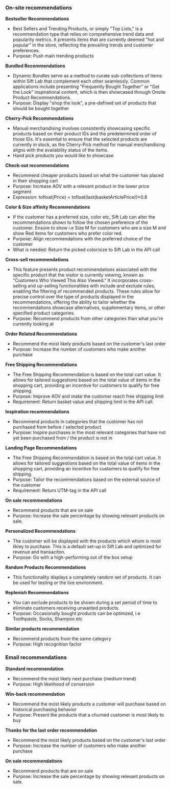 ### On-site recommendations

<b>Bestseller Recommendations</b>

* Best Sellers and Trending Products, or simply "Top Lists," is a recommendation type that relies on comprehensive trend data and popularity metrics. It presents items that are currently deemed "hot and popular" in the store, reflecting the prevailing trends and customer preferences.
* Purpose: Push main trending products

<b>Bundled Recommendations</b>

* Dynamic Bundles serve as a method to curate sub-collections of items within Sift Lab that complement each other seamlessly. Common applications include presenting "Frequently Bought Together" or "Get the Look" inspirational content, which is then showcased through Onsite Product Recommendations.
*  Purpose: Display "shop the look", a pre-defined set of products that should be bought together

<b>Cherry-Pick Recommendations</b>

* Manual merchandising involves consistently showcasing specific products based on their product IDs and the predetermined order of those IDs. It's essential to ensure that the selected products are currently in stock, as the Cherry-Pick method for manual merchandising aligns with the availability status of the items.
* Hand pick products you would like to showcase

<b>Check-out recommendations</b>

* Recommend cheaper products based on what the customer has placed in their shopping cart
* Purpose: Increase AOV with a relevant product in the lower price segment
* Expression: tofloat(Price) < tofloat(last(basketArticlePrice))&times;0.8

<b>Color & Size affinity Recommendations</b>

* If the customer has a preferred size, color etc, Sift Lab can alter the recommendations shown to follow the chosen preference of the customer. Ensure to show i.e Size M for customers who are a size M and show Red items for customers who prefer color red. 
* Purpose: Align recommendations with the preferred choice of the customer
* What is needed: Return the picked color/size to Sift Lab in the API call 

<b>Cross-sell recommendations</b>

* This feature presents product recommendations associated with the specific product that the visitor is currently viewing, known as "Customers Who Viewed This Also Viewed." It incorporates cross-selling and up-selling functionalities with include and exclude rules, enabling the filtering of recommended products. These rules allow for precise control over the type of products displayed in the recommendations, offering the ability to tailor whether the recommendations showcase alternatives, supplementary items, or other specified product categories. 
* Purpose: Recommend products from other categories than what you're currently looking at

<b>Order Related Recommendations</b>

* Recommend the most likely products based on the customer's last order
* Purpose: Increase the number of customers who make another purchase

<b>Free Shipping Recommendations</b>

* The Free Shipping Recommendation is based on the total cart value. It allows for tailored suggestions based on the total value of items in the shopping cart, providing an incentive for customers to qualify for free shipping.
* Purpose: Improve AOV and make the customer reach free shipping limit
* Requirement: Return basket value and shipping limit in the API call.

<b>Inspiration recommendations</b>

* Recommend products in categories that the customer has not purchased from before / selected product
* Purpose: Inspire purchases in the most relevant categories that have not yet been purchased from / the product is not in

<b>Landing Page Recommendations</b>

* The Free Shipping Recommendation is based on the total cart value. It allows for tailored suggestions based on the total value of items in the shopping cart, providing an incentive for customers to qualify for free shipping.
* Purpose: Tailor the recommendations based on the external source of the customer
* Requirement: Return UTM-tag in the API call

<b>On sale recommendations</b>

* Recommend products that are on sale
* Purpose: Increase the sale percentage by showing relevant products on sale.

<b>Personalized Recommendations</b>

* The customer will be displayed with the products which whom is most likley to purchase. This is a default set-up in Sift Lab and optimized for revenue and transaciton. 
* Purpose: Go with a high-performing out of the box setup

<b>Random Products Recommendations</b>

* This functionality displays a completely random set of products. It can be used for testing or the live environment.

<b>Replenish Recommendations</b>

* You can exclude products to be shown during a set period of time to eliminate customers receiving unwanted products.
* Purpose: Occasionally bought products can be optimzed, i.e Toothpaste, Socks, Shampoo etc

<b>Similar products recommendation</b>

* Recommend products from the same category
* Purpose: High recognition factor

### Email recommendations

<b>Standard recommendation</b>

* Recommend the most likely next purchase (medium trend)
* Purpose: High likelihood of conversion

<b>Win-back recommendation</b>

* Recommend the most likely products a customer will purchase based on historical purchasing behavior
* Purpose: Present the products that a churned customer is most likely to buy

<b>Thanks for the last order recommendation</b>

* Recommend the most likely products based on the customer's last order
* Purpose: Increase the number of customers who make another purchase

<b>On sale recommendations</b>

* Recommend products that are on sale
* Purpose: Increase the sale percentage by showing relevant products on sale.


